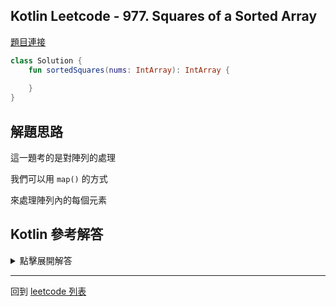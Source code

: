 ## Kotlin Leetcode - 977. Squares of a Sorted Array

[題目連接](https://leetcode.com/problems/squares-of-a-sorted-array/)

```kotlin
class Solution {
    fun sortedSquares(nums: IntArray): IntArray {
        
    }
}
```

## 解題思路

這一題考的是對陣列的處理

我們可以用 `map()` 的方式

來處理陣列內的每個元素

## Kotlin 參考解答

<details>
  <summary>點擊展開解答</summary>

```kotlin
class Solution {
    fun sortedSquares(nums: IntArray): IntArray = nums
        .map { it * it }
        .sorted()
        .toIntArray()
}
```

如果你不想要做 `toIntArray()`

可以將回傳的型態轉換成 `List<Int>`

```kotlin
class Solution {
    fun sortedSquares(nums: IntArray): List<Int> = nums
        .map { it * it }
        .sorted()
}
```

或者直接省略 ``

```kotlin
class Solution {
    fun sortedSquares(nums: IntArray) = nums
        .map { it * it }
        .sorted()
}
```
</details>

------

回到 [leetcode 列表](index.md)
